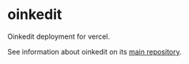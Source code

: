 # oinkedit
Oinkedit deployment for vercel.

See information about oinkedit on its [main repository](https://github.com/openink/oinkedit).
